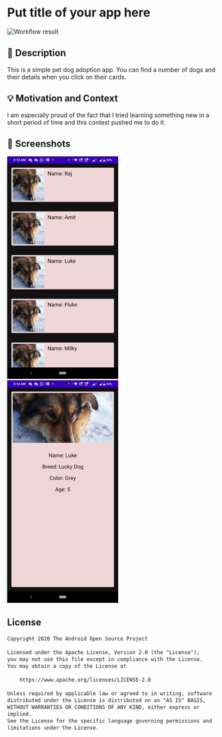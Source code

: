 # Put title of your app here

<!--- Replace <OWNER> with your Github Username and <REPOSITORY> with the name of your repository. -->
<!--- You can find both of these in the url bar when you open your repository in github. -->
![Workflow result](https://github.com/MrRobo24/ComposeWeekOne/workflows/Check/badge.svg)


## :scroll: Description
<!--- Describe your app in one or two sentences -->
This is a simple pet dog adoption app. You can find a number of dogs and their details when you click on their cards.


## :bulb: Motivation and Context
<!--- Optionally point readers to interesting parts of your submission. -->
<!--- What are you especially proud of? -->
I am especially proud of the fact that I tried learning something new in a short period of time and this contest pushed me to do it.

## :camera_flash: Screenshots
<!-- You can add more screenshots here if you like -->
<img src="/results/screenshot_1.png" width="260">&emsp;<img src="/results/screenshot_2.png" width="260">

## License
```
Copyright 2020 The Android Open Source Project

Licensed under the Apache License, Version 2.0 (the "License");
you may not use this file except in compliance with the License.
You may obtain a copy of the License at

    https://www.apache.org/licenses/LICENSE-2.0

Unless required by applicable law or agreed to in writing, software
distributed under the License is distributed on an "AS IS" BASIS,
WITHOUT WARRANTIES OR CONDITIONS OF ANY KIND, either express or implied.
See the License for the specific language governing permissions and
limitations under the License.
```